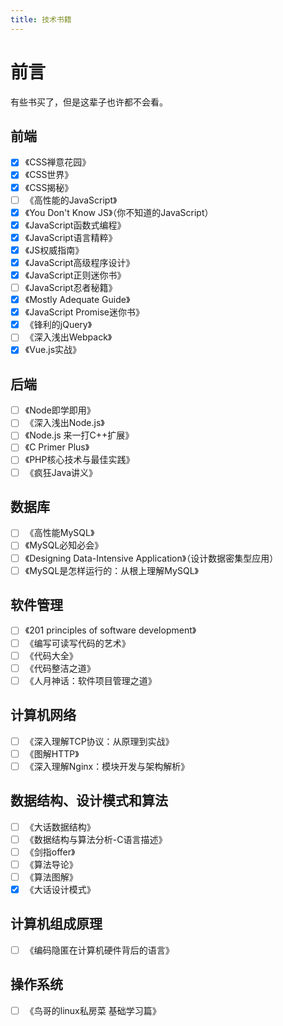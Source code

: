 ```yaml
---
title: 技术书籍
---
```


# 前言
有些书买了，但是这辈子也许都不会看。

## 前端
- [x] 《CSS禅意花园》
- [x] 《CSS世界》
- [x] 《CSS揭秘》
- [ ] 《高性能的JavaScript》
- [x] 《You Don't Know JS》（你不知道的JavaScript）
- [x] 《JavaScript函数式编程》
- [x] 《JavaScript语言精粹》
- [x] 《JS权威指南》
- [x] 《JavaScript高级程序设计》
- [x] 《JavaScript正则迷你书》
- [ ] 《JavaScript忍者秘籍》
- [x] 《Mostly Adequate Guide》
- [x] 《JavaScript Promise迷你书》
- [x] 《锋利的jQuery》
- [ ] 《深入浅出Webpack》
- [x] 《Vue.js实战》

## 后端
- [ ] 《Node即学即用》
- [ ] 《深入浅出Node.js》
- [ ] 《Node.js 来一打C++扩展》
- [ ] 《C Primer Plus》
- [ ] 《PHP核心技术与最佳实践》
- [ ] 《疯狂Java讲义》

## 数据库
- [ ] 《高性能MySQL》
- [ ] 《MySQL必知必会》
- [ ] 《Designing Data-Intensive Application》（设计数据密集型应用）
- [ ] 《MySQL是怎样运行的：从根上理解MySQL》

## 软件管理
- [ ] 《201 principles of software development》
- [ ] 《编写可读写代码的艺术》
- [ ] 《代码大全》
- [ ] 《代码整洁之道》
- [ ] 《人月神话：软件项目管理之道》

## 计算机网络
- [ ] 《深入理解TCP协议：从原理到实战》
- [ ] 《图解HTTP》
- [ ] 《深入理解Nginx：模块开发与架构解析》

## 数据结构、设计模式和算法
- [ ] 《大话数据结构》
- [ ] 《数据结构与算法分析-C语言描述》
- [ ] 《剑指offer》
- [ ] 《算法导论》
- [ ] 《算法图解》
- [x] 《大话设计模式》

## 计算机组成原理
- [ ] 《编码隐匿在计算机硬件背后的语言》

## 操作系统
- [ ] 《鸟哥的linux私房菜 基础学习篇》
